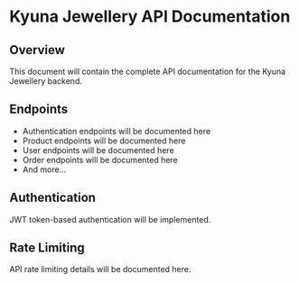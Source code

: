 # Kyuna Jewellery API Documentation

## Overview

This document will contain the complete API documentation for the Kyuna Jewellery backend.

## Endpoints

- Authentication endpoints will be documented here
- Product endpoints will be documented here
- User endpoints will be documented here
- Order endpoints will be documented here
- And more...

## Authentication

JWT token-based authentication will be implemented.

## Rate Limiting

API rate limiting details will be documented here.

